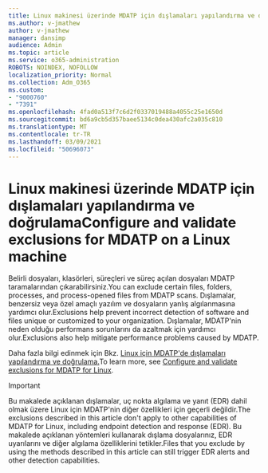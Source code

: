 ```yaml
---
title: Linux makinesi üzerinde MDATP için dışlamaları yapılandırma ve doğrulama
ms.author: v-jmathew
author: v-jmathew
manager: dansimp
audience: Admin
ms.topic: article
ms.service: o365-administration
ROBOTS: NOINDEX, NOFOLLOW
localization_priority: Normal
ms.collection: Adm_O365
ms.custom:
- "9000760"
- "7391"
ms.openlocfilehash: 4fad0a513f7c6d2f0337019488a4055c25e1650d
ms.sourcegitcommit: bd6a9cb5d357baee5134c0dea430afc2a035c810
ms.translationtype: MT
ms.contentlocale: tr-TR
ms.lasthandoff: 03/09/2021
ms.locfileid: "50696073"
---
```

# <a name="configure-and-validate-exclusions-for-mdatp-on-a-linux-machine"></a><span data-ttu-id="3ead5-102">Linux makinesi üzerinde MDATP için dışlamaları yapılandırma ve doğrulama</span><span class="sxs-lookup"><span data-stu-id="3ead5-102">Configure and validate exclusions for MDATP on a Linux machine</span></span>

<span data-ttu-id="3ead5-103">Belirli dosyaları, klasörleri, süreçleri ve süreç açılan dosyaları MDATP taramalarından çıkarabilirsiniz.</span><span class="sxs-lookup"><span data-stu-id="3ead5-103">You can exclude certain files, folders, processes, and process-opened files from MDATP scans.</span></span> <span data-ttu-id="3ead5-104">Dışlamalar, benzersiz veya özel amaçlı yazılım ve dosyaların yanlış algılanmasına yardımcı olur.</span><span class="sxs-lookup"><span data-stu-id="3ead5-104">Exclusions help prevent incorrect detection of software and files unique or customized to your organization.</span></span> <span data-ttu-id="3ead5-105">Dışlamalar, MDATP'nin neden olduğu performans sorunlarını da azaltmak için yardımcı olur.</span><span class="sxs-lookup"><span data-stu-id="3ead5-105">Exclusions also help mitigate performance problems caused by MDATP.</span></span>

<span data-ttu-id="3ead5-106">Daha fazla bilgi edinmek için Bkz. [Linux için MDATP'de dışlamaları yapılandırma ve doğrulama.](https://go.microsoft.com/fwlink/?linkid=2144517)</span><span class="sxs-lookup"><span data-stu-id="3ead5-106">To learn more, see [Configure and validate exclusions for MDATP for Linux](https://go.microsoft.com/fwlink/?linkid=2144517).</span></span>

> [!IMPORTANT]
> <span data-ttu-id="3ead5-107">Bu makalede açıklanan dışlamalar, uç nokta algılama ve yanıt (EDR) dahil olmak üzere Linux için MDATP'nin diğer özellikleri için geçerli değildir.</span><span class="sxs-lookup"><span data-stu-id="3ead5-107">The exclusions described in this article don't apply to other capabilities of MDATP for Linux, including endpoint detection and response (EDR).</span></span> <span data-ttu-id="3ead5-108">Bu makalede açıklanan yöntemleri kullanarak dışlama dosyalarınız, EDR uyarılarını ve diğer algılama özelliklerini tetikler.</span><span class="sxs-lookup"><span data-stu-id="3ead5-108">Files that you exclude by using the methods described in this article can still trigger EDR alerts and other detection capabilities.</span></span>
